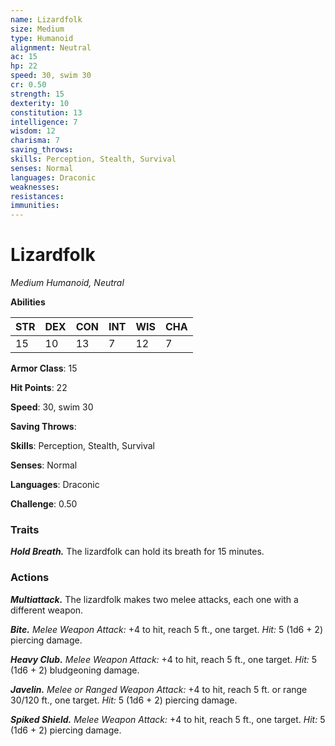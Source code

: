 ```yaml
---
name: Lizardfolk
size: Medium
type: Humanoid
alignment: Neutral
ac: 15
hp: 22
speed: 30, swim 30
cr: 0.50
strength: 15
dexterity: 10
constitution: 13
intelligence: 7
wisdom: 12
charisma: 7
saving_throws: 
skills: Perception, Stealth, Survival
senses: Normal
languages: Draconic
weaknesses:
resistances:
immunities:
---
```


# Lizardfolk

*Medium Humanoid, Neutral*

**Abilities**

| STR | DEX | CON | INT | WIS | CHA |
| --- | --- | --- | --- | --- | --- |
| 15 | 10 | 13 | 7 | 12 | 7 |

**Armor Class**: 15

**Hit Points**: 22

**Speed**: 30, swim 30

**Saving Throws**: 

**Skills**: Perception, Stealth, Survival

**Senses**: Normal

**Languages**: Draconic

**Challenge**: 0.50


### Traits
***Hold Breath.*** The lizardfolk can hold its breath for 15 minutes.

### Actions
***Multiattack.*** The lizardfolk makes two melee attacks, each one with a different weapon. 

***Bite.*** *Melee Weapon Attack:* +4 to hit, reach 5 ft., one target. *Hit:* 5 (1d6 + 2) piercing damage. 

***Heavy Club.*** *Melee Weapon Attack:* +4 to hit, reach 5 ft., one target. *Hit:* 5 (1d6 + 2) bludgeoning damage. 

***Javelin.*** *Melee or *Ranged Weapon Attack:** +4 to hit, reach 5 ft. or range 30/120 ft., one target. *Hit:* 5 (1d6 + 2) piercing damage. 

***Spiked Shield.*** *Melee Weapon Attack:* +4 to hit, reach 5 ft., one target. *Hit:* 5 (1d6 + 2) piercing damage.
